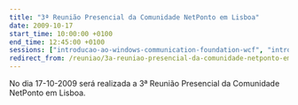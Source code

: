 ```yaml
---
title: "3ª Reunião Presencial da Comunidade NetPonto em Lisboa"
date: 2009-10-17
start_time: 10:00:00 +0100
end_time: 12:45:00 +0100
sessions: ["introducao-ao-windows-communication-foundation-wcf", "introducao-ao-nhibernate-orm-framework"]
redirect_from: /reuniao/3a-reuniao-presencial-da-comunidade-netponto-em-lisboa/
---
```

No dia 17-10-2009 será realizada a 3ª Reunião Presencial da Comunidade NetPonto em Lisboa.

